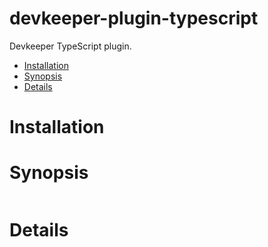 # devkeeper-plugin-typescript



Devkeeper TypeScript plugin.

<!-- START doctoc generated TOC please keep comment here to allow auto update -->
<!-- DON'T EDIT THIS SECTION, INSTEAD RE-RUN doctoc TO UPDATE -->


- [Installation](#installation)
- [Synopsis](#synopsis)
- [Details](#details)

<!-- END doctoc generated TOC please keep comment here to allow auto update -->


# Installation
  

# Synopsis

```ts

```

# Details

<!-- usage -->

<!-- commands -->


